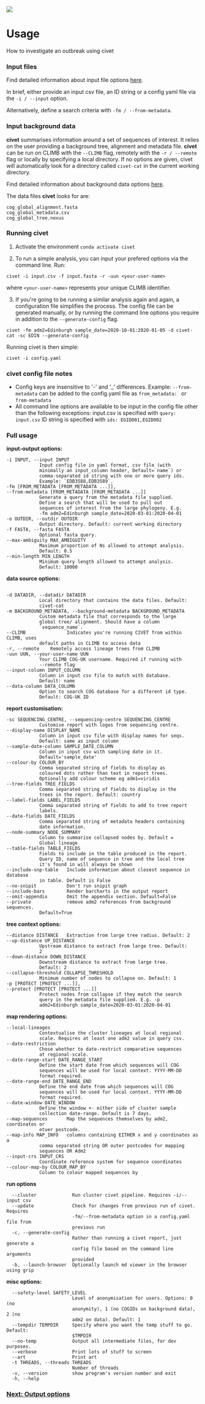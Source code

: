 ![](./doc_figures/website_header.png)


# Usage
How to investigate an outbreak using civet

### Input files

Find detailed information about input file options <a href="{{ 'input_options.md' | absolute_url }}">here</a>. 

In brief, either provide an input csv file, an ID string or a config yaml file via the ``-i / --input`` option. 

Alternatively, define a search criteria with ``-fm / --from-metadata``. 

### Input background data

<strong>civet</strong> summarises information around a set of sequences of interest. It relies on the user providing a background tree, alignment and metadata file. <strong>civet</strong> can be run on CLIMB with the ``--CLIMB`` flag, remotely with the ``-r / --remote`` flag or locally by specifying a local directory. If no options are given, civet will automatically look for a directory called `civet-cat` in the current working directory.

Find detailed information about background data options <a href="{{ 'background_data.md' | absolute_url }}">here</a>. 

The data files <strong>civet</strong>  looks for are:
```
cog_global_alignment.fasta
cog_global_metadata.csv
cog_global_tree.nexus
```

### Running civet

1. Activate the environment ``conda activate civet``


2. To run a simple analysis, you can input your prefered options via the command line. Run:

```
civet -i input.csv -f input.fasta -r -uun <your-user-name>
```
where `<your-user-name>` represents your unique CLIMB identifier.

3. If you're going to be running a similar analysis again and again, a configuration file simplifies the process. The config file can be generated manually, or by running the command line options you require in addition to the `--generate-config` flag.

```
civet -fm adm2=Edinburgh sample_date=2020-10-01:2020-01-05 -d civet-cat -sc EDIN --generate-config
```

Running civet is then simple:
```
civet -i config.yaml
```

### civet config file notes

- Config keys are insensitive to '-' and '_' differences. 
  Example: `--from-metadata` can be added to the config.yaml file as `from_metadata: ` or `from-metadata`
- All command line options are available to be input in the config file other than the following exceptions: 
  input.csv is specified with `query: input.csv` 
  ID string is specified with `ids: EGID001,EGID002`

### Full usage

<strong>input-output options:</strong>

```
-i INPUT, --input INPUT
            Input config file in yaml format, csv file (with
            minimally an input_column header, Default=`name`) or
            comma-separated id string with one or more query ids.
            Example: `EDB3588,EDB3589`.
-fm [FROM_METADATA [FROM_METADATA ...]], 
--from-metadata [FROM_METADATA [FROM_METADATA ...]]
            Generate a query from the metadata file supplied.
            Define a search that will be used to pull out
            sequences of interest from the large phylogeny. E.g.
            -fm adm2=Edinburgh sample_date=2020-03-01:2020-04-01
-o OUTDIR, --outdir OUTDIR
            Output directory. Default: current working directory
-f FASTA, --fasta FASTA
            Optional fasta query.
--max-ambiguity MAX_AMBIGUITY
            Maximum proportion of Ns allowed to attempt analysis.
            Default: 0.5
--min-length MIN_LENGTH
            Minimum query length allowed to attempt analysis.
            Default: 10000
```

<strong>data source options:</strong>

```

-d DATADIR, --datadir DATADIR
            Local directory that contains the data files. Default:
            civet-cat
-m BACKGROUND_METADATA, --background-metadata BACKGROUND_METADATA
            Custom metadata file that corresponds to the large
            global tree/ alignment. Should have a column
            `sequence_name`.
--CLIMB               Indicates you're running CIVET from within CLIMB, uses
            default paths in CLIMB to access data
-r, --remote    Remotely access lineage trees from CLIMB
-uun UUN, --your-user-name UUN
            Your CLIMB COG-UK username. Required if running with
            --remote flag
--input-column INPUT_COLUMN
            Column in input csv file to match with database.
            Default: name
--data-column DATA_COLUMN
            Option to search COG database for a different id type.
            Default: COG-UK ID
```

<strong>report customisation:</strong>

```
-sc SEQUENCING_CENTRE, --sequencing-centre SEQUENCING_CENTRE
            Customise report with logos from sequencing centre.
--display-name DISPLAY_NAME
            Column in input csv file with display names for seqs.
            Default: same as input column
--sample-date-column SAMPLE_DATE_COLUMN
            Column in input csv with sampling date in it.
            Default='sample_date'
--colour-by COLOUR_BY
            Comma separated string of fields to display as
            coloured dots rather than text in report trees.
            Optionally add colour scheme eg adm1=viridis
--tree-fields TREE_FIELDS
            Comma separated string of fields to display in the
            trees in the report. Default: country
--label-fields LABEL_FIELDS
            Comma separated string of fields to add to tree report
            labels.
--date-fields DATE_FIELDS
            Comma separated string of metadata headers containing
            date information.
--node-summary NODE_SUMMARY
            Column to summarise collapsed nodes by. Default =
            Global lineage
--table-fields TABLE_FIELDS
            Fields to include in the table produced in the report.
            Query ID, name of sequence in tree and the local tree
            it's found in will always be shown
--include-snp-table   Include information about closest sequence in database
            in table. Default is False
--no-snipit           Don't run snipit graph
--include-bars        Render barcharts in the output report
--omit-appendix       Omit the appendix section. Default=False
--private             remove adm2 references from background sequences.
            Default=True

```
<strong>tree context options:</strong>
```
--distance DISTANCE   Extraction from large tree radius. Default: 2
--up-distance UP_DISTANCE
            Upstream distance to extract from large tree. Default:
            2
--down-distance DOWN_DISTANCE
            Downstream distance to extract from large tree.
            Default: 2
--collapse-threshold COLLAPSE_THRESHOLD
            Minimum number of nodes to collapse on. Default: 1
-p [PROTECT [PROTECT ...]],
--protect [PROTECT [PROTECT ...]]
            Protect nodes from collapse if they match the search
            query in the metadata file supplied. E.g. -p
            adm2=Edinburgh sample_date=2020-03-01:2020-04-01
```

<strong>map rendering options:</strong>
```
--local-lineages      
            Contextualise the cluster lineages at local regional
            scale. Requires at least one adm2 value in query csv.
--date-restriction   
            Chose whether to date-restrict comparative sequences
            at regional-scale.
--date-range-start DATE_RANGE_START
            Define the start date from which sequences will COG
            sequences will be used for local context. YYYY-MM-DD
            format required.
--date-range-end DATE_RANGE_END
            Define the end date from which sequences will COG
            sequences will be used for local context. YYYY-MM-DD
            format required.
--date-window DATE_WINDOW
            Define the window +- either side of cluster sample
            collection date-range. Default is 7 days.
--map-sequences       Map the sequences themselves by adm2, coordinates or
            otuer postcode.
--map-info MAP_INFO   columns containing EITHER x and y coordinates as a
            comma separated string OR outer postcodes for mapping
            sequences OR Adm2
--input-crs INPUT_CRS
            Coordinate reference system for sequence coordinates
--colour-map-by COLOUR_MAP_BY
            Column to colour mapped sequences by
```

<strong>run options</strong>
```
  --cluster             Run cluster civet pipeline. Requires -i/--input csv
  --update              Check for changes from previous run of civet. Requires
                        -fm/--from-metadata option in a config.yaml file from
                        previous run
  -c, --generate-config
                        Rather than running a civet report, just generate a
                        config file based on the command line arguments
                        provided
  -b, --launch-browser  Optionally launch md viewer in the browser using grip
```

<strong>misc options:</strong>
```
  --safety-level SAFETY_LEVEL
                        Level of anonymisation for users. Options: 0 (no
                        anonymity), 1 (no COGIDs on background data), 2 (no
                        adm2 on data). Default: 1
  --tempdir TEMPDIR     Specify where you want the temp stuff to go. Default:
                        $TMPDIR
  --no-temp             Output all intermediate files, for dev purposes.
  --verbose             Print lots of stuff to screen
  --art                 Print art
  -t THREADS, --threads THREADS
                        Number of threads
  -v, --version         show program's version number and exit
  -h, --help

```

### [Next: Output options](./output.md)